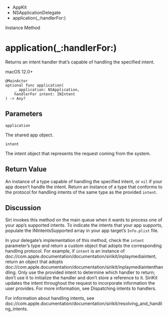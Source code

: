 

- AppKit
- NSApplicationDelegate
-  application(\_:handlerFor:) 

Instance Method

# application(\_:handlerFor:)

Returns an intent handler that’s capable of handling the specified intent.

macOS 12.0+

``` source
@MainActor
optional func application(
    _ application: NSApplication,
    handlerFor intent: INIntent
) -> Any?
```

## Parameters 

`application`  

The shared app object.

`intent`  

The intent object that represents the request coming from the system.

## Return Value

An instance of a type capable of handling the specified intent, or `nil` if your app doesn’t handle the intent. Return an instance of a type that conforms to the protocol for handling intents of the same type as the provided `intent`.

## Discussion

Siri invokes this method on the main queue when it wants to process one of your app’s supported intents. To indicate the intents that your app supports, populate the INIntentsSupported array in your app target’s `Info.plist` file.

In your delegate’s implementation of this method, check the `intent` parameter’s type and return a custom object that adopts the corresponding handling protocol. For example, if `intent` is an instance of doc://com.apple.documentation/documentation/sirikit/inplaymediaintent, return an object that adopts doc://com.apple.documentation/documentation/sirikit/inplaymediaintenthandling. Only use the provided intent to determine which handler to return; don’t use it to initialize the handler and don’t store a reference to it. SiriKit updates the intent throughout the request to incorporate information the user provides. For more information, see Dispatching intents to handlers.

For information about handling intents, see doc://com.apple.documentation/documentation/sirikit/resolving_and_handling_intents.

